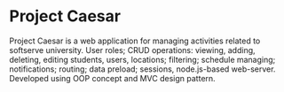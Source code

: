 # Project Caesar

Project Caesar is a web application for managing activities related to softserve university. User roles; CRUD operations: viewing, adding, deleting, editing students, users, locations; filtering; schedule managing; notifications; routing; data preload; sessions, node.js-based web-server. Developed using OOP concept and MVC design pattern.
